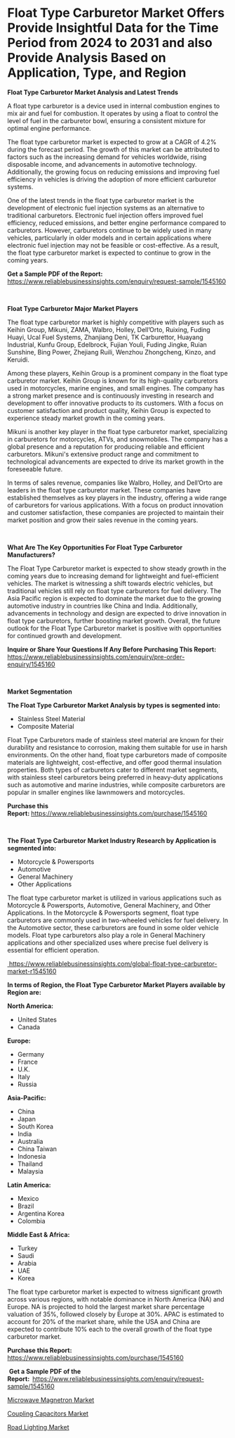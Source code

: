 <p><h1>Float Type Carburetor Market Offers Provide Insightful Data for the Time Period from 2024 to 2031 and also Provide Analysis Based on Application, Type, and Region</h1></p><p><strong>Float Type Carburetor Market Analysis and Latest Trends</strong></p>
<p><p>A float type carburetor is a device used in internal combustion engines to mix air and fuel for combustion. It operates by using a float to control the level of fuel in the carburetor bowl, ensuring a consistent mixture for optimal engine performance.</p><p>The float type carburetor market is expected to grow at a CAGR of 4.2% during the forecast period. The growth of this market can be attributed to factors such as the increasing demand for vehicles worldwide, rising disposable income, and advancements in automotive technology. Additionally, the growing focus on reducing emissions and improving fuel efficiency in vehicles is driving the adoption of more efficient carburetor systems.</p><p>One of the latest trends in the float type carburetor market is the development of electronic fuel injection systems as an alternative to traditional carburetors. Electronic fuel injection offers improved fuel efficiency, reduced emissions, and better engine performance compared to carburetors. However, carburetors continue to be widely used in many vehicles, particularly in older models and in certain applications where electronic fuel injection may not be feasible or cost-effective. As a result, the float type carburetor market is expected to continue to grow in the coming years.</p></p>
<p><strong>Get a Sample PDF of the Report:&nbsp;</strong> <a href="https://www.reliablebusinessinsights.com/enquiry/request-sample/1545160">https://www.reliablebusinessinsights.com/enquiry/request-sample/1545160</a></p>
<p>&nbsp;</p>
<p><strong>Float Type Carburetor Major Market Players</strong></p>
<p><p>The float type carburetor market is highly competitive with players such as Keihin Group, Mikuni, ZAMA, Walbro, Holley, Dell’Orto, Ruixing, Fuding Huayi, Ucal Fuel Systems, Zhanjiang Deni, TK Carburettor, Huayang Industrial, Kunfu Group, Edelbrock, Fujian Youli, Fuding Jingke, Ruian Sunshine, Bing Power, Zhejiang Ruili, Wenzhou Zhongcheng, Kinzo, and Keruidi.</p><p>Among these players, Keihin Group is a prominent company in the float type carburetor market. Keihin Group is known for its high-quality carburetors used in motorcycles, marine engines, and small engines. The company has a strong market presence and is continuously investing in research and development to offer innovative products to its customers. With a focus on customer satisfaction and product quality, Keihin Group is expected to experience steady market growth in the coming years.</p><p>Mikuni is another key player in the float type carburetor market, specializing in carburetors for motorcycles, ATVs, and snowmobiles. The company has a global presence and a reputation for producing reliable and efficient carburetors. Mikuni's extensive product range and commitment to technological advancements are expected to drive its market growth in the foreseeable future.</p><p>In terms of sales revenue, companies like Walbro, Holley, and Dell’Orto are leaders in the float type carburetor market. These companies have established themselves as key players in the industry, offering a wide range of carburetors for various applications. With a focus on product innovation and customer satisfaction, these companies are projected to maintain their market position and grow their sales revenue in the coming years.</p></p>
<p>&nbsp;</p>
<p><strong>What Are The Key Opportunities For Float Type Carburetor Manufacturers?</strong></p>
<p><p>The Float Type Carburetor market is expected to show steady growth in the coming years due to increasing demand for lightweight and fuel-efficient vehicles. The market is witnessing a shift towards electric vehicles, but traditional vehicles still rely on float type carburetors for fuel delivery. The Asia Pacific region is expected to dominate the market due to the growing automotive industry in countries like China and India. Additionally, advancements in technology and design are expected to drive innovation in float type carburetors, further boosting market growth. Overall, the future outlook for the Float Type Carburetor market is positive with opportunities for continued growth and development.</p></p>
<p><strong>Inquire or Share Your Questions If Any Before Purchasing This Report:</strong> <a href="https://www.reliablebusinessinsights.com/enquiry/pre-order-enquiry/1545160">https://www.reliablebusinessinsights.com/enquiry/pre-order-enquiry/1545160</a></p>
<p>&nbsp;</p>
<p><strong>Market Segmentation</strong></p>
<p><strong>The Float Type Carburetor Market Analysis by types is segmented into:</strong></p>
<p><ul><li>Stainless Steel Material</li><li>Composite Material</li></ul></p>
<p><p>Float Type Carburetors made of stainless steel material are known for their durability and resistance to corrosion, making them suitable for use in harsh environments. On the other hand, float type carburetors made of composite materials are lightweight, cost-effective, and offer good thermal insulation properties. Both types of carburetors cater to different market segments, with stainless steel carburetors being preferred in heavy-duty applications such as automotive and marine industries, while composite carburetors are popular in smaller engines like lawnmowers and motorcycles.</p></p>
<p><strong>Purchase this Report:&nbsp;</strong><a href="https://www.reliablebusinessinsights.com/purchase/1545160">https://www.reliablebusinessinsights.com/purchase/1545160</a></p>
<p>&nbsp;</p>
<p><strong>The Float Type Carburetor Market Industry Research by Application is segmented into:</strong></p>
<p><ul><li>Motorcycle & Powersports</li><li>Automotive</li><li>General Machinery</li><li>Other Applications</li></ul></p>
<p><p>The float type carburetor market is utilized in various applications such as Motorcycle & Powersports, Automotive, General Machinery, and Other Applications. In the Motorcycle & Powersports segment, float type carburetors are commonly used in two-wheeled vehicles for fuel delivery. In the Automotive sector, these carburetors are found in some older vehicle models. Float type carburetors also play a role in General Machinery applications and other specialized uses where precise fuel delivery is essential for efficient operation.</p></p>
<p><a href="https://www.reliablebusinessinsights.com/global-float-type-carburetor-market-r1545160">&nbsp;https://www.reliablebusinessinsights.com/global-float-type-carburetor-market-r1545160</a></p>
<p><strong>In terms of Region, the Float Type Carburetor Market Players available by Region are:</strong></p>
<p>
    <p> <strong> North America: </strong>
        <ul>
            <li>United States</li>
            <li>Canada</li>
        </ul>
        </p> 
    <p> <strong> Europe: </strong>
        <ul>
            <li>Germany</li>
            <li>France</li>
            <li>U.K.</li>
            <li>Italy</li>
            <li>Russia</li>
        </ul>
        </p> 
    <p> <strong> Asia-Pacific: </strong>
        <ul>
            <li>China</li>
            <li>Japan</li>
            <li>South Korea</li>
            <li>India</li>
            <li>Australia</li>
            <li>China Taiwan</li>
            <li>Indonesia</li>
            <li>Thailand</li>
            <li>Malaysia</li>
        </ul>
        </p> 
    <p> <strong> Latin America: </strong>
        <ul>
            <li>Mexico</li>
            <li>Brazil</li>
            <li>Argentina Korea</li>
            <li>Colombia</li>
        </ul>
        </p> 
    <p> <strong> Middle East & Africa: </strong>
        <ul>
            <li>Turkey</li>
            <li>Saudi</li>
            <li>Arabia</li>
            <li>UAE</li>
            <li>Korea</li>
        </ul>
    </p>
    </p>
<p><p>The float type carburetor market is expected to witness significant growth across various regions, with notable dominance in North America (NA) and Europe. NA is projected to hold the largest market share percentage valuation of 35%, followed closely by Europe at 30%. APAC is estimated to account for 20% of the market share, while the USA and China are expected to contribute 10% each to the overall growth of the float type carburetor market.</p></p>
<p><strong>Purchase this Report: </strong><a href="https://www.reliablebusinessinsights.com/purchase/1545160">https://www.reliablebusinessinsights.com/purchase/1545160</a></p>
<p>&nbsp;<strong>Get a Sample PDF of the Report:&nbsp;&nbsp;</strong><a href="https://www.reliablebusinessinsights.com/enquiry/request-sample/1545160">https://www.reliablebusinessinsights.com/enquiry/request-sample/1545160</a></p>
<p><strong></strong></p>
<p><p><a href="https://github.com/staberhelen84/Market-Research-Report-List-1/blob/main/microwave-magnetron-market.md">Microwave Magnetron Market</a></p><p><a href="https://github.com/trameciabutler45/Market-Research-Report-List-1/blob/main/coupling-capacitors-market.md">Coupling Capacitors Market</a></p><p><a href="https://github.com/avakerr6577/Market-Research-Report-List-1/blob/main/road-lighting-market.md">Road Lighting Market</a></p></p>